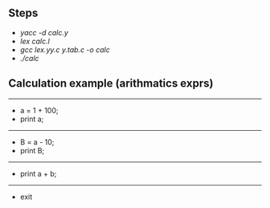 ## Steps
- _yacc -d calc.y_
- _lex calc.l_
- _gcc lex.yy.c y.tab.c -o calc_
- _./calc_

## Calculation example (arithmatics exprs)
---
- a = 1 + 100;
- print a;
---
- B = a - 10;
- print B;
---
- print a + b;
---
- exit
